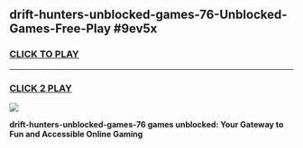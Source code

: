 
## drift-hunters-unblocked-games-76-Unblocked-Games-Free-Play #9ev5x
<h3>
<a href="https://us.freeplayer.one?title=drift-hunters-unblocked-games-76&ref=9M">CLICK TO PLAY</a></h3>
<hr>

<h3>
<a href="https://us.freeplayer.one?title=drift-hunters-unblocked-games-76&ref=9M">CLICK 2 PLAY</a>
  
</h3>

<a href="https://us.freeplayer.one?title=drift-hunters-unblocked-games-76&ref=9M"><img src="https://clearcache.store/games.png"></a>


**drift-hunters-unblocked-games-76 games unblocked: Your Gateway to Fun and Accessible Online Gaming**
